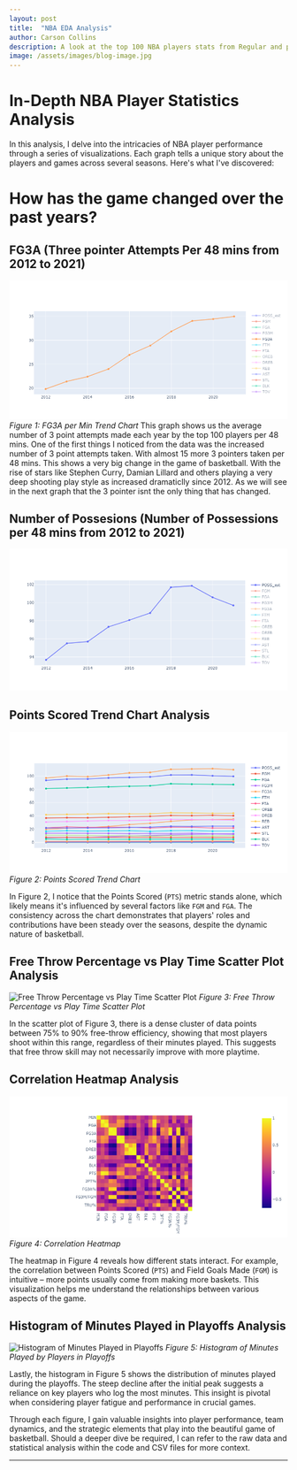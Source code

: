 ```yaml
---
layout: post
title:  "NBA EDA Analysis"
author: Carson Collins
description: A look at the top 100 NBA players stats from Regular and post season over the last 10 years
image: /assets/images/blog-image.jpg
---
```

# In-Depth NBA Player Statistics Analysis

In this analysis, I delve into the intricacies of NBA player performance through a series of visualizations. Each graph tells a unique story about the players and games across several seasons. Here's what I've discovered:

# How has the game changed over the past years?
## FG3A (Three pointer Attempts Per 48 mins from 2012 to 2021)
![FG3A per 48 mins](/assets/images/FG3A_48.png)
*Figure 1: FG3A per Min Trend Chart*
This graph shows us the average number of 3 point attempts made each year by the top 100 players per 48 mins. One of the first things I noticed from the data was the increased number of 3 point attempts taken. With almost 15 more 3 pointers taken per 48 mins. This shows a very big change in the game of basketball. With the rise of stars like Stephen Curry, Damian Lillard and others playing a very deep shooting play style as increased dramaticlly since 2012. As we will see in the next graph that the 3 pointer isnt the only thing that has changed.
## Number of Possesions (Number of Possessions per 48 mins from 2012 to 2021)
![Number of POSS per 48 mins](/assets/images/POSS_48.png)

## Points Scored Trend Chart Analysis

![Points Scored Trend Chart](/assets/images/40df.png)
*Figure 2: Points Scored Trend Chart*

In Figure 2, I notice that the Points Scored (`PTS`) metric stands alone, which likely means it's influenced by several factors like `FGM` and `FGA`. The consistency across the chart demonstrates that players' roles and contributions have been steady over the seasons, despite the dynamic nature of basketball.

## Free Throw Percentage vs Play Time Scatter Plot Analysis

![Free Throw Percentage vs Play Time Scatter Plot](path-to-your-image-free-throw.png)
*Figure 3: Free Throw Percentage vs Play Time Scatter Plot*

In the scatter plot of Figure 3, there is a dense cluster of data points between 75% to 90% free-throw efficiency, showing that most players shoot within this range, regardless of their minutes played. This suggests that free throw skill may not necessarily improve with more playtime.

## Correlation Heatmap Analysis

![Correlation Heatmap](/assets/images/heatmap.png)
*Figure 4: Correlation Heatmap*

The heatmap in Figure 4 reveals how different stats interact. For example, the correlation between Points Scored (`PTS`) and Field Goals Made (`FGM`) is intuitive – more points usually come from making more baskets. This visualization helps me understand the relationships between various aspects of the game.

## Histogram of Minutes Played in Playoffs Analysis

![Histogram of Minutes Played in Playoffs](path-to-your-image-mins-played-graph.png)
*Figure 5: Histogram of Minutes Played by Players in Playoffs*

Lastly, the histogram in Figure 5 shows the distribution of minutes played during the playoffs. The steep decline after the initial peak suggests a reliance on key players who log the most minutes. This insight is pivotal when considering player fatigue and performance in crucial games.

Through each figure, I gain valuable insights into player performance, team dynamics, and the strategic elements that play into the beautiful game of basketball. Should a deeper dive be required, I can refer to the raw data and statistical analysis within the code and CSV files for more context.




---

